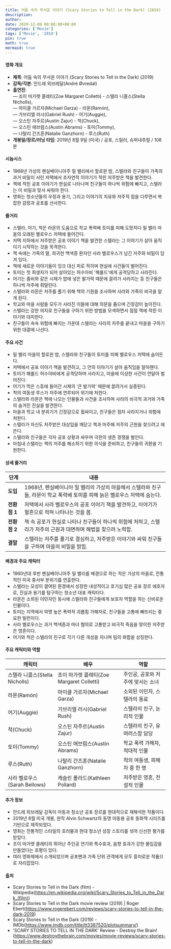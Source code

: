```yaml
---
title: 어둠 속의 무서운 이야기 (Scary Stories to Tell in the Dark) (2019)
description: 
author: 
date: 2020-12-08 00:00:00+00:00
categories: ['Movie']
tags: ['Movie', '2019']
pin: true
math: true
mermaid: true
---
```

#### 영화 개요

- **제목**: 어둠 속의 무서운 이야기 (Scary Stories to Tell in the Dark) (2019)  
- **감독/각본**: 안드레 외브레달(André Øvredal)  
- **출연진**:  
  — 조이 마가렛 콜레티(Zoe Margaret Colletti) - 스텔라 니콜스(Stella Nicholls),  
  — 마이클 가르자(Michael Garza) - 라몬(Ramón),  
  — 가브리엘 러시(Gabriel Rush) - 어기(Auggie),  
  — 오스틴 자주르(Austin Zajur) - 척(Chuck),  
  — 오스틴 애브럼스(Austin Abrams) - 토미(Tommy),  
  — 나탈리 간즈혼(Natalie Ganzhorn) - 루스(Ruth)  
- **개봉일/장르/러닝 타임**: 2019년 8월 9일 (미국) / 공포, 스릴러, 슈퍼내추럴 / 108분  

#### 시놉시스

- 1968년 가상의 펜실베이니아주 밀 밸리에서 할로윈 밤, 스텔라와 친구들이 가족의 과거 비밀이 서린 저택에서 초자연적 이야기가 적힌 저주받은 책을 발견한다.  
- 책에 적힌 공포 이야기가 현실로 나타나며 친구들이 하나씩 위험에 빠지고, 스텔라는 이 비밀과 맞서 싸워야 한다.  
- 영화는 청소년들의 우정과 용기, 그리고 이야기의 치유와 저주적 힘을 다루면서 복잡한 감정과 공포를 선사한다.  

#### 줄거리

- 스텔라, 어기, 척은 라몬의 도움으로 학교 폭력배 토미를 피해 도망치다 밀 밸리 마을의 오래된 벨로우스 저택에 들어간다.  
- 저택 지하에서 저주받은 공포 이야기 책을 발견한 스텔라는 그 이야기가 살아 움직이기 시작하는 것을 목격한다.  
- 책 속에는 가족의 딸, 희귀한 백색증 환자인 사라 벨로우스가 남긴 저주와 비밀이 담겨 있다.  
- 책에 새로운 이야기들이 잉크 대신 피로 적히며 현실에 사건들이 벌어진다.  
- 토미는 첫 희생자가 되어 살아있는 허수아비 '해롤드'에게 공격당하고 사라진다.  
- 어기는 좀비와 같은 시체가 밥에 넣은 발가락 때문에 끌려가 사라지는 등 친구들은 하나씩 저주에 휘말린다.  
- 스텔라와 라몬은 저주를 풀기 위해 책의 기원을 조사하며 사라와 가족의 비극을 알게 된다.  
- 학교와 마을 사람들 모두가 사라진 이들에 대해 의문을 품으며 긴장감이 높아진다.  
- 스텔라는 강한 의지로 친구들을 구하기 위한 방법을 모색하면서 점점 책에 적힌 이야기와 대치한다.  
- 친구들이 속속 위험에 빠지는 가운데 스텔라는 사라의 저주를 끝내고 마을을 구하기 위한 대결에 나선다.  

#### 주요 사건

- 밀 밸리 마을의 할로윈 밤, 스텔라와 친구들이 토미를 피해 벨로우스 저택에 숨어든다.  
- 저택에서 공포 이야기 책을 발견하고, 그 안의 이야기가 살아 움직임을 알아챈다.  
- 토미가 해롤드 허수아비에게 공격당하며 사라지고, 마을에 이상한 사건이 연달아 벌어진다.  
- 어기가 먹은 스튜에 들어간 시체의 ‘큰 발가락’ 때문에 끌려가서 실종된다.  
- 척의 여동생 루스가 저주에 연루되어 위기에 처한다.  
- 스텔라와 라몬은 책에 나오는 인물들과 사건을 조사하며 사라의 비극적 과거와 가족의 숨겨진 진실을 발견한다.  
- 마을과 학교 내 분위기가 긴장감으로 휩싸이고, 친구들은 점차 사라지거나 위험에 처한다.  
- 스텔라가 자신도 저주받은 대상임을 깨닫고 책과 마주해 저주의 근원을 찾으려고 애쓴다.  
- 스텔라와 친구들은 각자 공포 상황과 싸우며 극한의 생존 경쟁을 벌인다.  
- 마침내 스텔라는 책의 저주를 해소하기 위한 의식을 준비하고, 친구들의 귀환을 기원한다.  

#### 상세 줄거리

| **단계** | **내용** |
|----------|----------|
| **도입** | 1968년, 펜실베이니아 밀 밸리의 가상의 마을에서 스텔라와 친구들, 라몬이 학교 폭력배 토미를 피해 늙은 벨로우스 저택에 숨는다. |
| **전환점 1** | 저택에서 사라 벨로우스의 공포 이야기 책을 발견하고, 이야기가 혈흔으로 적혀 나타나는 것을 봄. |
| **전환점 2** | 책 속 공포가 현실로 나타나 친구들이 하나씩 위험에 처하고, 스텔라가 저주의 근원과 대면하며 해법을 찾으려 노력함. |
| **결말** | 스텔라는 저주를 풀기로 결심하고, 저주받은 이야기와 싸워 친구들을 구하며 마을의 비밀을 밝힘. |

#### 배경과 주요 캐릭터

- 1960년대 후반 펜실베이니아주 밀 밸리를 배경으로 하는 작은 가상의 마을로, 전통적인 미국 중서부 분위기를 연출한다.  
- 스텔라는 모성이 결여된 환경에서 성장한 내성적이고 호기심 많은 공포 장르 애호자로, 진실과 용기를 탐구하는 청소년 대표 캐릭터다.  
- 라몬은 소외된 이민자인 동시에 스텔라와 친구들에게 보호자 역할을 하는 신비로운 인물이다.  
- 토미는 지역에서 악명 높은 폭력적 괴롭힘 가해자로, 친구들을 고통에 빠뜨리는 중요한 빌런이다.  
- 사라 벨로우스는 과거 백색증과 마녀 혐의로 고통받고 비극적 죽음을 맞이한 저주받은 영혼이다.  
- 어기와 척은 스텔라의 친구로 각기 다른 개성을 지니며 팀의 화합을 상징한다.  

#### 주요 캐릭터와 역할

| **캐릭터** | **배우** | **역할** |
|------------|----------|----------|
| 스텔라 니콜스(Stella Nicholls) | 조이 마가렛 콜레티(Zoe Margaret Colletti) | 주인공, 공포와 저주에 맞서는 소녀 |
| 라몬(Ramón) | 마이클 가르자(Michael Garza) | 소외된 이민자, 스텔라의 동료 |
| 어기(Auggie) | 가브리엘 러시(Gabriel Rush) | 스텔라의 친구, 논리적 인물 |
| 척(Chuck) | 오스틴 자주르(Austin Zajur) | 스텔라의 친구, 유머러스함 담당 |
| 토미(Tommy) | 오스틴 애브럼스(Austin Abrams) | 학교 폭력 가해자, 적대적 인물 |
| 루스(Ruth) | 나탈리 간즈혼(Natalie Ganzhorn) | 척의 여동생, 피해자 중 한 명 |
| 사라 벨로우스(Sarah Bellows) | 캐슬린 폴라드(Kathleen Pollard) | 저주받은 영혼, 전설적 인물 |

#### 추가 정보

- 안드레 외브레달 감독이 아동과 청소년 공포 장르를 현대적으로 재해석한 작품이다.  
- 2019년 8월 미국 개봉, 원작 Alvin Schwartz의 동명 아동용 공포 동화책 시리즈를 기반으로 제작되었다.  
- 영화는 전통적인 스타일의 호러물과 현대 청소년 성장 스토리를 섞어 신선한 평가를 받았다.  
- 조이 마가렛 콜레티의 뛰어난 주인공 연기와 특수효과, 음향 효과가 강한 몰입감을 만들었다는 호평이 있다.  
- 여러 영화제에서 소개되었으며 공포팬과 가족 단위 관객에게 모두 흥미로운 작품으로 자리잡았다.  

#### 출처

- Scary Stories to Tell in the Dark (film) - Wikipedia(https://en.wikipedia.org/wiki/Scary_Stories_to_Tell_in_the_Dark_(film))  
- Scary Stories to Tell in the Dark movie review (2019) | Roger Ebert(https://www.rogerebert.com/reviews/scary-stories-to-tell-in-the-dark-2019)  
- Scary Stories to Tell in the Dark (2019) - IMDb(https://www.imdb.com/title/tt3387520/plotsummary/)  
- 'SCARY STORIES TO TELL IN THE DARK' Review - Destroy the Brain!(https://www.destroythebrain.com/movies/movie-reviews/scary-stories-to-tell-in-the-dark)
